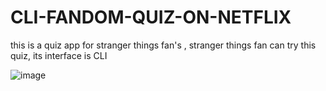# CLI-FANDOM-QUIZ-ON-NETFLIX
this is a quiz app for stranger things fan's , stranger things fan can try this quiz, its interface is CLI 

![image](https://user-images.githubusercontent.com/39873311/208376052-ddf5c2c9-ed5e-46a1-a21c-661128fb3a0d.png)
